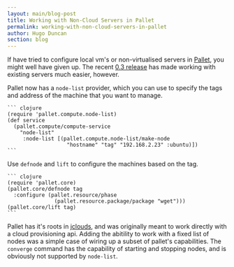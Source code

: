 ```yaml
---
layout: main/blog-post
title: Working with Non-Cloud Servers in Pallet
permalink: working-with-non-cloud-servers-in-pallet
author: Hugo Duncan
section: blog
---
```

If have tried to configure local vm's or non-virtualised servers in
[Pallet](http://palletops.com), you might well have given up. The recent
[0.3 release](http://palletops.com/pallet-release-030-agile-cloud-development)
has made working with existing servers much easier, however.

Pallet now has a `node-list` provider, which you can use to specify the tags and
address of the machine that you want to manage.

    ``` clojure
    (require 'pallet.compute.node-list)
    (def service 
      (pallet.compute/compute-service
        "node-list"
         :node-list [(pallet.compute.node-list/make-node
                       "hostname" "tag" "192.168.2.23" :ubuntu)])
    ```

Use `defnode` and `lift` to configure the machines based on the tag.

    ``` clojure
    (require 'pallet.core)
    (pallet.core/defnode tag
      :configure (pallet.resource/phase
                   (pallet.resource.package/package "wget")))
    (pallet.core/lift tag)
    ```

Pallet has it's roots in [jclouds](http://jclouds.org/), and was originally
meant to work directly with a cloud provisioning api. Adding the abitility to
work with a fixed list of nodes was a simple case of wiring up a subset of
pallet's capabilities. The `converge` command has the capability of starting and
stopping nodes, and is obviously not supported by `node-list`.
